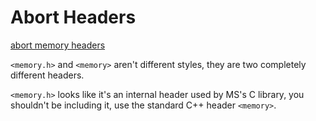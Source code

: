 # Abort Headers



[abort memory headers](https://stackoverflow.com/posts/23097862/timeline)

`<memory.h>` and `<memory>` aren't different styles, they are two completely different headers.

`<memory.h>` looks like it's an internal header used by MS's C library, you shouldn't be including it, use the standard C++ header `<memory>`.


